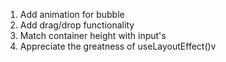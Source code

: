 1. Add animation for bubble
2. Add drag/drop functionality
3. Match container height with input's
4. Appreciate the greatness of useLayoutEffect()v
